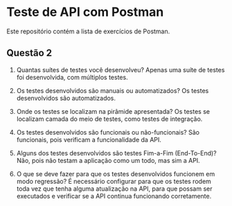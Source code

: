 # Teste de API com Postman

Este repositório contém a lista de exercícios de Postman.

## Questão 2

1. Quantas suítes de testes você desenvolveu?
Apenas uma suíte de testes foi desenvolvida, com múltiplos testes.

2. Os testes desenvolvidos são manuais ou automatizados?
Os testes desenvolvidos são automatizados.

3. Onde os testes se localizam na pirâmide apresentada?
Os testes se localizam camada do meio de testes, como testes de integração.

4. Os testes desenvolvidos são funcionais ou não-funcionais?
São funcionais, pois verificam a funcionalidade da API.

5. Alguns dos testes desenvolvidos são testes Fim-a-Fim (End-To-End)?
Não, pois não testam a aplicação como um todo, mas sim a API.

6. O que se deve fazer para que os testes desenvolvidos funcionem em modo regressão?
É necessário configurar para que os testes rodem toda vez que tenha alguma atualização na API, para que possam ser executados e verificar se a API continua funcionando corretamente.
